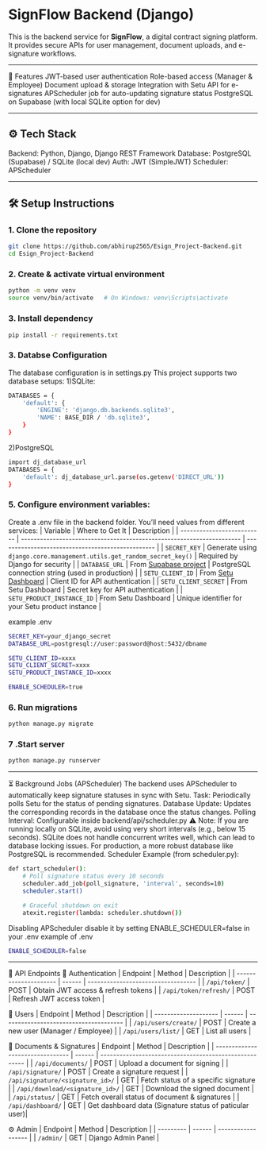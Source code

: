 # SignFlow Backend (Django)

This is the backend service for **SignFlow**, a digital contract signing platform.  
It provides secure APIs for user management, document uploads, and e-signature workflows.

-----------------------------------------------------

🚀 Features
JWT-based user authentication
Role-based access (Manager & Employee)
Document upload & storage
Integration with Setu API for e-signatures
APScheduler job for auto-updating signature status
PostgreSQL on Supabase (with local SQLite option for dev)

-----------------------------------------------------

## ⚙️ Tech Stack
Backend: Python, Django, Django REST Framework
Database: PostgreSQL (Supabase) / SQLite (local dev)
Auth: JWT (SimpleJWT)
Scheduler: APScheduler

---

## 🛠️ Setup Instructions
### 1. Clone the repository
```bash
git clone https://github.com/abhirup2565/Esign_Project-Backend.git
cd Esign_Project-Backend
```

### 2. Create & activate virtual environment
```bash
python -m venv venv
source venv/bin/activate   # On Windows: venv\Scripts\activate
```

### 3. Install dependency 
```bash
pip install -r requirements.txt
```

### 3. Databse Configuration
The database configuration is in settings.py
This project supports two database setups:
1)SQLite:
```bash
DATABASES = {
    'default': {
        'ENGINE': 'django.db.backends.sqlite3',
        'NAME': BASE_DIR / 'db.sqlite3',
    }
}
```
2)PostgreSQL
```bash
import dj_database_url
DATABASES = {
    'default': dj_database_url.parse(os.getenv('DIRECT_URL'))
}
```

### 5. Configure environment variables:
Create a .env file in the backend folder. You’ll need values from different services:
| Variable                   | Where to Get It                                                       | Description                                       |
| -------------------------- | --------------------------------------------------------------------- | ------------------------------------------------- |
| `SECRET_KEY`               | Generate using `django.core.management.utils.get_random_secret_key()` | Required by Django for security                   |
| `DATABASE_URL`             | From [Supabase project](https://supabase.com/)                        | PostgreSQL connection string (used in production) |
| `SETU_CLIENT_ID`           | From [Setu Dashboard](https://docs.setu.co/dev-tools/bridge/overview) | Client ID for API authentication                  |
| `SETU_CLIENT_SECRET`       | From Setu Dashboard                                                   | Secret key for API authentication                 |
| `SETU_PRODUCT_INSTANCE_ID` | From Setu Dashboard                                                   | Unique identifier for your Setu product instance  |


example .env
```bash
SECRET_KEY=your_django_secret
DATABASE_URL=postgresql://user:password@host:5432/dbname

SETU_CLIENT_ID=xxxx
SETU_CLIENT_SECRET=xxxx
SETU_PRODUCT_INSTANCE_ID=xxxx

ENABLE_SCHEDULER=true
```

### 6. Run migrations
```bash
python manage.py migrate
```

### 7 .Start server
```bash
python manage.py runserver
```

-----------------------------------------------------

⏳ Background Jobs (APScheduler)
The backend uses APScheduler to automatically keep signature statuses in sync with Setu.
Task: Periodically polls Setu for the status of pending signatures.
Database Update: Updates the corresponding records in the database once the status changes.
Polling Interval: Configurable inside backend/api/scheduler.py
⚠️ Note: If you are running locally on SQLite, avoid using very short intervals (e.g., below 15 seconds). SQLite does not handle concurrent writes well, which can lead to database locking issues. For production, a more robust database like PostgreSQL is recommended.
Scheduler Example (from scheduler.py):
```bash
def start_scheduler():
    # Poll signature status every 10 seconds
    scheduler.add_job(poll_signature, 'interval', seconds=10)
    scheduler.start()

    # Graceful shutdown on exit
    atexit.register(lambda: scheduler.shutdown())
```
Disabling APScheduler
disable it by setting ENABLE_SCHEDULER=false in your .env
example of .env
```bash
ENABLE_SCHEDULER=false
```

-----------------------------------------------------

📡 API Endpoints
🔑 Authentication
| Endpoint              | Method | Description                        |
| --------------------- | ------ | ---------------------------------- |
| `/api/token/`         | POST   | Obtain JWT access & refresh tokens |
| `/api/token/refresh/` | POST   | Refresh JWT access token           |

👤 Users
| Endpoint             | Method | Description                            |
| -------------------- | ------ | -------------------------------------- |
| `/api/users/create/` | POST   | Create a new user (Manager / Employee) |
| `/api/users/list/`   | GET    | List all users                         |

📄 Documents & Signatures
| Endpoint                         | Method | Description                                            |
| -------------------------------- | ------ | ------------------------------------------------------ |
| `/api/documents/`                | POST   | Upload a document for signing                          |
| `/api/signature/`                | POST   | Create a signature request                             |
| `/api/signature/<signature_id>/` | GET    | Fetch status of a specific signature                   |
| `/api/download/<signature_id>/`  | GET    | Download the signed document                           |
| `/api/status/`                   | GET    | Fetch overall status of document & signatures          |
| `/api/dashboard/`                | GET    | Get dashboard data (Signature status of paticular user)|

⚙️ Admin
| Endpoint  | Method | Description        |
| --------- | ------ | ------------------ |
| `/admin/` | GET    | Django Admin Panel |